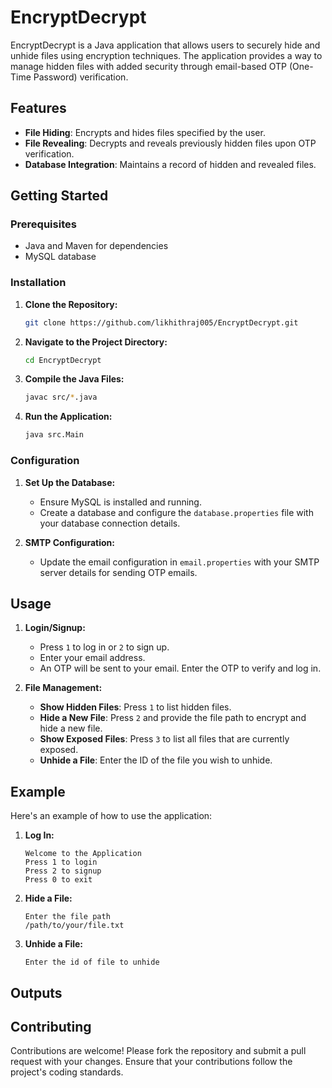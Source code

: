 # EncryptDecrypt

EncryptDecrypt is a Java application that allows users to securely hide and unhide files using encryption techniques. The application provides a way to manage hidden files with added security through email-based OTP (One-Time Password) verification.

## Features

- **File Hiding**: Encrypts and hides files specified by the user.
- **File Revealing**: Decrypts and reveals previously hidden files upon OTP verification.
- **Database Integration**: Maintains a record of hidden and revealed files.

## Getting Started

### Prerequisites

- Java and Maven for dependencies
- MySQL database

### Installation

1. **Clone the Repository:**
    ```bash
    git clone https://github.com/likhithraj005/EncryptDecrypt.git
    ```

2. **Navigate to the Project Directory:**
    ```bash
    cd EncryptDecrypt
    ```

3. **Compile the Java Files:**
    ```bash
    javac src/*.java
    ```

4. **Run the Application:**
    ```bash
    java src.Main
    ```

### Configuration

1. **Set Up the Database:**
    - Ensure MySQL is installed and running.
    - Create a database and configure the `database.properties` file with your database connection details.

2. **SMTP Configuration:**
    - Update the email configuration in `email.properties` with your SMTP server details for sending OTP emails.

## Usage

1. **Login/Signup:**
    - Press `1` to log in or `2` to sign up.
    - Enter your email address.
    - An OTP will be sent to your email. Enter the OTP to verify and log in.

2. **File Management:**
    - **Show Hidden Files**: Press `1` to list hidden files.
    - **Hide a New File**: Press `2` and provide the file path to encrypt and hide a new file.
    - **Show Exposed Files**: Press `3` to list all files that are currently exposed.
    - **Unhide a File**: Enter the ID of the file you wish to unhide.

## Example

Here's an example of how to use the application:

1. **Log In:**
    ```plaintext
    Welcome to the Application
    Press 1 to login
    Press 2 to signup
    Press 0 to exit
    ```

2. **Hide a File:**
    ```plaintext
    Enter the file path
    /path/to/your/file.txt
    ```

3. **Unhide a File:**
    ```plaintext
    Enter the id of file to unhide
    ```
    
## Outputs


## Contributing

Contributions are welcome! Please fork the repository and submit a pull request with your changes. Ensure that your contributions follow the project's coding standards.
